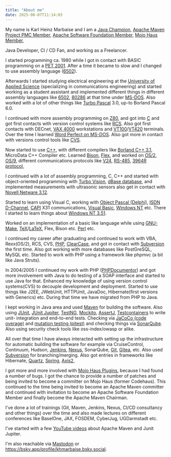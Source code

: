 ```yaml
---
title: "About me"
date: 2025-06-07T11:14:03
---
```

My name is Karl Heinz Marbaise and I am a [Java Champion](https://javachampions.org/members.html),
[Apache Maven Project PMC Member](https://maven.apache.org/team.html), 
[Apache Software Foundation Member](https://people.apache.org/phonebook.html?uid=khmarbaise), [Mojo Haus Member](https://www.mojohaus.org/team.html), 

Java Developer, CI / CD Fan, and working as a Freelancer.

I started programming ca. 1980 while I got in contact with BASIC programming on a 
[PET 2001](https://en.wikipedia.org/wiki/Commodore_PET). After a time it became to slow 
and I changed to use assembly language ([6502](https://en.wikipedia.org/wiki/MOS_Technology_6502#Example_code)).

Afterwards I started studying electrical engineering at the [University of Applied Science](https://www.fh-aachen.de/en/) 
(specializing in communications engineering)  and started working as a student assistant and implemented different
things in different assembly languages like [6502](https://en.wikipedia.org/wiki/MOS_Technology_6502), 
[80286](https://en.wikipedia.org/wiki/Intel_80286) at that time under [MS-DOS](https://en.wikipedia.org/wiki/MS-DOS).
Also worked with a lot of other things like [Turbo Pascal](https://en.wikipedia.org/wiki/Turbo_Pascal) 3.0, up-to Borland Pascal 6.0.

I continued with more assembly programming on [Z80](https://en.wikipedia.org/wiki/Zilog_Z80),
and got into [C](https://en.wikipedia.org/wiki/The_C_Programming_Language) and got first contacts with version control 
systems like [RCS](https://en.wikipedia.org/wiki/Revision_Control_System). Also got first contacts with DECnet, [VAX 4000](https://en.wikipedia.org/wiki/VAXstation)
workstations and [VT100](https://en.wikipedia.org/wiki/VT100)/[VT420](https://en.wikipedia.org/wiki/VT420) terminals. Over the time I learned [Word Perfect on MS-DOS](https://en.wikipedia.org/wiki/WordPerfect).
Also got more in contact with versions control tools like [CVS](https://en.wikipedia.org/wiki/Concurrent_Versions_System).

Now started to use [C++](https://en.wikipedia.org/wiki/C%2B%2B), with different compilers like [Borland C++ 3.1](https://en.wikipedia.org/wiki/Borland_C%2B%2B),
MicroData C++ Compiler etc. Learned [Bison](https://en.wikipedia.org/wiki/GNU_Bison), [Flex](https://en.wikipedia.org/wiki/Flex_(lexical_analyser_generator)), and
worked on [OS/2](https://en.wikipedia.org/wiki/OS/2), [OS/9](https://en.wikipedia.org/wiki/OS-9), different communications protocols like 
[V24](https://en.wikipedia.org/wiki/RS-232), [RS-485](https://en.wikipedia.org/wiki/RS-485), [3964R protocol](https://doc.ipesoft.com/pages/viewpage.action?pageId=17282514),

I continued with a lot of assembly programming, C, C++ and started with object-oriented programming with 
[Turbo Vision](https://en.wikipedia.org/wiki/Turbo_Vision), [dBase database](https://en.wikipedia.org/wiki/DBase), 
and implemented measurements with ultrasonic sensors also get in contact with
[Novell Netware 3.12](https://en.wikipedia.org/wiki/NetWare#NetWare_3.x). 

Started to learn using Visual C, working with [Object Pascal (Delphi)](https://en.wikipedia.org/wiki/Delphi_(software)), [ISDN D-Channel](https://en.wikipedia.org/wiki/D_channel), 
[CAPI](https://en.wikipedia.org/wiki/Common_ISDN_Application_Programming_Interface) X31 communications, [Visual Basic](https://en.wikipedia.org/wiki/Visual_Basic_(classic)), 
[Windows NT](https://en.wikipedia.org/wiki/Windows_NT) etc. There I started to learn things about [Windows NT 3.51](https://en.wikipedia.org/wiki/Windows_NT_3.51).

Worked on an implementation of a basic like language while using [GNU-Make](https://en.wikipedia.org/wiki/Make_(software)#Derivatives),
[TeX](https://en.wikipedia.org/wiki/TeX)/[LaTeX](https://en.wikipedia.org/wiki/LaTeX), Flex, Bison etc.
[Perl](https://en.wikipedia.org/wiki/Perl) etc.

I continued my career after graduating and continued to work with VBA, Rexx(OS/2), RCS, CVS, 
[PHP](https://en.wikipedia.org/wiki/PHP), [ClearCase](https://en.wikipedia.org/wiki/Rational_ClearCase), and
got in contact with [Subversion](https://en.wikipedia.org/wiki/Apache_Subversion) the first time. Also got working
with more databases like PostGreSQL, MySQL etc. Started to work with PHP using a framework like phpmvc (a bit like Java Struts).

In 2004/2005 I continued my work with PHP ([PHPDocumentor](https://phpdoc.org/)) and got more involvement with Java
to do testing of a SOAP interface and started to use Java for that. Enhanced my knowledge of using version control
systems(CVS) to decouple development and deployment. Started to use things like J2EE, JWebUnit, HTTPUnit, JavaDoc,
Hibernate(first versions with Generics) etc. During that time we have migrated from PHP to Java.

I kept working in Java area and used [Maven](https://maven.apache.org) for building the software. 
Also using [JUnit](https://junit.org/junit4/), [JUnit Jupiter](https://https://junit.org/junit5/), 
[TestNG](https://testng.org/doc/), [Mockito](https://site.mockito.org/), [AssertJ](https://assertj.github.io/doc/),
[Testcontainers](https://www.testcontainers.org/) to write unit- integration and end-to-end tests. Checking via [JaCoCo (code overage)](https://www.jacoco.org/jacoco/)
and [mutation testing (pitest)](https://pitest.org/) and checking things via [SonarQube](https://www.sonarqube.org/).
Also using security check tools like oss-index/owasp or alike.

All over that time I have always interacted with setting up the infrastructure for automatic building the software
for example via CruiseControl, Continuum, Hudson, [Jenkins](https://jenins.io), [Nexus](https://www.sonatype.com/products/nexus-repository),
SonarQube, [Git](https://git-scm.com), [Gitea](https://gitea.io), etc. Also used [Subversion](https://subversion.apache.org) 
for branching/merging. Also got entries in frameworks like Hibernate, [Quartz](https://github.com/quartz-scheduler/quartz), 
[Spring](https://spring.io), [Axis2](https://axis.apache.org/axis2/java/core/),

I got more and more involved with [Mojo Haus Plugins](https://www.mojohaus.org/), because I had found a number of bugs.
I got the chance to provide a number of patches and being invited to become a committer on Mojo Haus (former Codehaus). 
This continued to the time being invited to become an Apache Maven committer and continued with invitation to become an 
Apache Software Foundation Member and finally become the Apache Maven Chairman.

I've done a lot of trainings (Git, Maven, Jenkins, Nexus, CI/CD consultancy and other things) over the time and 
also made lectures on different conferences like BaselOne, JAX, FOSDEM, CyberJug, UGDarmstadt etc.

I've started with a few [YouTube videos](https://www.youtube.com/@khmarbaise) about Apache Maven
and Junit Jupiter.

I'm also reachable via <a rel="me" href="https://mastodon.social/@khmarbaise">Mastodon</a> or 
<a href="https://bsky.app/profile/khmarbaise.bsky.social">https://bsky.app/profile/khmarbaise.bsky.social</a>. 

